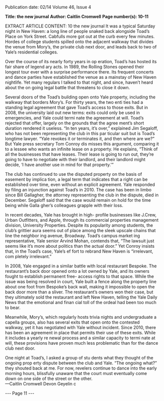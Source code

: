Publication date: 02/14
Volume 46, Issue 4

**Title: the new journal**
**Author: Caitlin Cromwell**
**Page number(s): 10-11**

EXTRACT ARTICLE CONTENT:
10
the new journal
It was a typical Saturday night in New Haven: a 
long line of people snaked back alongside Toad’s 
Place on York Street. Cabfulls more got out at 
the curb every few minutes. Hordes of college 
students spilled onto the adjacent walkway 
that divides the venue from Mory’s, the private 
club next door, and leads back to two of Yale’s 
residential colleges.


Over the course of its nearly forty years in op­
eration, Toad’s has hosted its fair share of legend­
ary acts. In 1989, the Rolling Stones opened their 
longest tour ever with a surprise performance 
there. Its frequent concerts and dance parties 
have established the venue as a mainstay of New 
Haven nightlife. Yet many regulars I talked to 
that night, and since, haven’t heard about the on­
going legal battle that threatens to close it down.


Several doors of the Toad’s building open 
onto Yale property, including the walkway that 
borders Mory’s. For thirty years, the two enti­
ties had a standing legal agreement that gave 
Toad’s access to those exits. But in 2008, the 
university laid out new terms: exits could only 
be used in emergencies, and Yale could termi­
nate the agreement at will. Toad’s rejected that 
offer, largely on the grounds that the agree­
ment’s short duration rendered it useless. “In 
ten years, it’s over,” explained Jim Segaloff, who 
has not been representing the club in this par­
ticular suit but is Toad’s longtime lawyer. “Yale 
revokes it or terminates it, and then where are 
we?” But Yale press secretary Tom Conroy dis­
misses this argument, comparing it to a lessee 
who wants an infinite lease on a property.  He 
explains, “Think of all the businesses that have 
leases. Their lease is going to run out, they’re 
going to have to negotiate with their landlord, 
and their landlord might decide, ‘I have another 
use in mind for that property.’” 


The club has continued to use the disputed 
property on the basis of easement by implica­
tion, a legal term that indicates that a right 
can be established over time, even without an 
explicit agreement. Yale responded by filing an 
injunction against Toad’s in 2010. The case has 
been in limbo since Bill Gallagher, the attorney 
representing the club in the dispute, died in 
December. Segaloff said that the case would 
remain on hold for the time being while Galla­
gher’s colleagues grapple with their loss.   


In recent decades, Yale has brought in high-
profile businesses like J.Crew, Urban Outfitters, 
and Apple, through its commercial properties 
management division, University Properties. 
Despite its popularity among students, the 
club’s grittier aura seems out of place among 
the sleek upscale chains that line the neighbor­
ing avenue, Broadway. Toad’s campus market­
ing representative, Yale senior Arvind Mohan, 
contends that, “The lawsuit just seems like it’s 
more about politics than the actual door.” Yet 
Conroy insists that, in the Toad’s case, Yale’s ef­
fort to rebrand New Haven is “irrelevant, com­
pletely irrelevant.” 


In 2008, Yale engaged in a similar battle 
with local restaurant Bespoke. The restaurant’s 
back door opened onto a lot owned by Yale, and 
its owners fought to establish permanent free-
access rights to that space. While the issue was 
being resolved in court, Yale built a fence along 
the property line about one foot from Bespoke’s 
back wall, making it impossible to open the 
back door more than a sliver. The restaurant’s 
owners won their case, but they ultimately sold 
the restaurant and left New Haven, telling the 
Yale Daily News that the emotional and finan­
cial toll of the ordeal had been too much to bear. 


Meanwhile, Mory’s, which regularly hosts 
trivia nights and undergraduate a capella 
groups, also has several exits that open onto the 
contested walkway, yet it has negotiated with 
Yale without incident. Since 2010, there has 
been an agreement in place that permits their 
use of these exits. While it includes a yearly re­
newal process and a similar capacity to termi­
nate at will, these provisions have proven much 
less problematic than for the dance club next 
door. 


One night at Toad’s, I asked a group of stu­
dents what they thought of the ongoing prop­
erty dispute between the club and Yale. “The 
ongoing what?” they shouted back at me. For 
now, revelers continue to dance into the early 
morning hours, blissfully unaware that the 
court must eventually come down on one side 
of the street or the other.  
—Caitlin Cromwell
Devon Geyelin
c


--- Page 11 ---